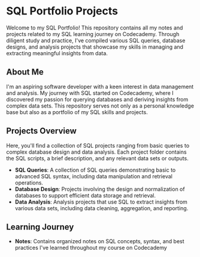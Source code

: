 # SQL Portfolio Projects

Welcome to my SQL Portfolio! This repository contains all my notes and projects related to my SQL learning journey on Codecademy. Through diligent study and practice, I've compiled various SQL queries, database designs, and analysis projects that showcase my skills in managing and extracting meaningful insights from data.

## About Me

I'm an aspiring software developer with a keen interest in data management and analysis. My journey with SQL started on Codecademy, where I discovered my passion for querying databases and deriving insights from complex data sets. This repository serves not only as a personal knowledge base but also as a portfolio of my SQL skills and projects.

## Projects Overview

Here, you'll find a collection of SQL projects ranging from basic queries to complex database design and data analysis. Each project folder contains the SQL scripts, a brief description, and any relevant data sets or outputs.

- **SQL Queries**: A collection of SQL queries demonstrating basic to advanced SQL syntax, including data manipulation and retrieval operations.
- **Database Design**: Projects involving the design and normalization of databases to support efficient data storage and retrieval.
- **Data Analysis**: Analysis projects that use SQL to extract insights from various data sets, including data cleaning, aggregation, and reporting.

## Learning Journey

- **Notes**: Contains organized notes on SQL concepts, syntax, and best practices I've learned throughout my course on Codecademy
